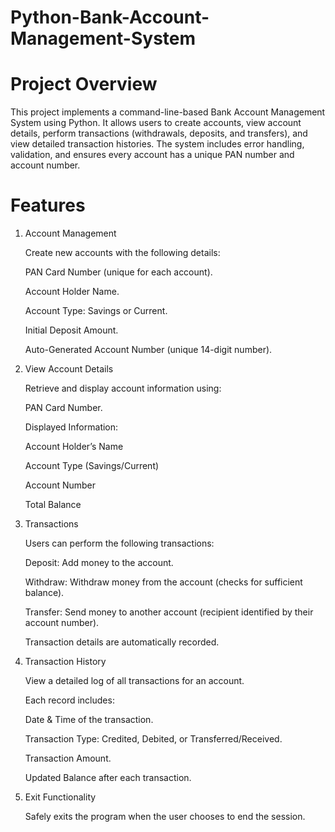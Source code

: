 # Python-Bank-Account-Management-System

# Project Overview
This project implements a command-line-based Bank Account Management System using Python. It allows users to create accounts, view account details, perform transactions (withdrawals, deposits, and transfers), and view detailed transaction histories. The system includes error handling, validation, and ensures every account has a unique PAN number and account number.

# Features

1. Account Management

   Create new accounts with the following details:

   PAN Card Number (unique for each account).

   Account Holder Name.

   Account Type: Savings or Current.

   Initial Deposit Amount.

   Auto-Generated Account Number (unique 14-digit number).

2. View Account Details

   Retrieve and display account information using:

   PAN Card Number.

   Displayed Information:

   Account Holder’s Name

   Account Type (Savings/Current)

   Account Number

   Total Balance

3. Transactions

   Users can perform the following transactions:

   Deposit: Add money to the account.

   Withdraw: Withdraw money from the account (checks for sufficient balance).

   Transfer: Send money to another account (recipient identified by their account number).

   Transaction details are automatically recorded.

4. Transaction History

   View a detailed log of all transactions for an account.

   Each record includes:

   Date & Time of the transaction.

   Transaction Type: Credited, Debited, or Transferred/Received.

   Transaction Amount.

   Updated Balance after each transaction.

5. Exit Functionality

   Safely exits the program when the user chooses to end the session.

